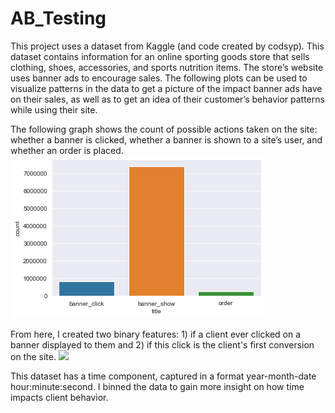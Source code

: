 # AB_Testing 

This project uses a dataset from Kaggle (and code created by codsyp). This dataset contains information for an online sporting goods store that sells clothing, shoes, accessories, and sports nutrition items. The store’s website uses banner ads to encourage sales. The following plots can be used to visualize patterns in the data to get a picture of the impact banner ads have on their sales, as well as to get an idea of their customer’s behavior patterns while using their site.


The following graph shows the count of possible actions taken on the site: whether a banner is clicked, whether a banner is shown to a site’s user, and whether an order is placed.
<img src = "images/action_count.png"> 

From here, I created two binary features: 1) if a client ever clicked on a banner displayed to them and 2) if this click is the client's first conversion on the site.
<img src = "num_conversions.png"> 

This dataset has a time component, captured in a format year-month-date hour:minute:second. I binned the data to gain more insight on how time impacts client behavior.

